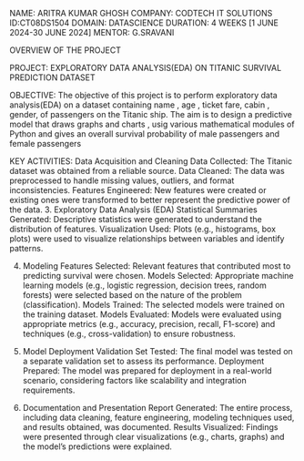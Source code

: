 NAME: ARITRA KUMAR GHOSH
COMPANY: CODTECH IT SOLUTIONS
ID:CT08DS1504
DOMAIN: DATASCIENCE
DURATION: 4 WEEKS [1 JUNE 2024-30 JUNE 2024]
MENTOR: G.SRAVANI

OVERVIEW OF THE PROJECT

PROJECT: EXPLORATORY DATA ANALYSIS(EDA) ON TITANIC SURVIVAL PREDICTION DATASET

OBJECTIVE:
The objective of this project is to perform exploratory data analysis(EDA) on a dataset containing name , age , ticket fare, cabin , gender, of passengers on the Titanic ship. The aim is to design a predictive model that draws graphs and charts , usig various mathematical modules of Python and gives an overall survival probability of male passengers and female passengers

KEY ACTIVITIES: 
Data Acquisition and Cleaning
Data Collected: The Titanic dataset was obtained from a reliable source.
Data Cleaned: The data was preprocessed to handle missing values, outliers, and format inconsistencies.
Features Engineered: New features were created or existing ones were transformed to better represent the predictive power of the data.
3. Exploratory Data Analysis (EDA)
Statistical Summaries Generated: Descriptive statistics were generated to understand the distribution of features.
Visualization Used: Plots (e.g., histograms, box plots) were used to visualize relationships between variables and identify patterns.

4. Modeling
Features Selected: Relevant features that contributed most to predicting survival were chosen.
Models Selected: Appropriate machine learning models (e.g., logistic regression, decision trees, random forests) were selected based on the nature of the problem (classification).
Models Trained: The selected models were trained on the training dataset.
Models Evaluated: Models were evaluated using appropriate metrics (e.g., accuracy, precision, recall, F1-score) and techniques (e.g., cross-validation) to ensure robustness.

5. Model Deployment
Validation Set Tested: The final model was tested on a separate validation set to assess its performance.
Deployment Prepared: The model was prepared for deployment in a real-world scenario, considering factors like scalability and integration requirements.

6. Documentation and Presentation
Report Generated: The entire process, including data cleaning, feature engineering, modeling techniques used, and results obtained, was documented.
Results Visualized: Findings were presented through clear visualizations (e.g., charts, graphs) and the model’s predictions were explained.



